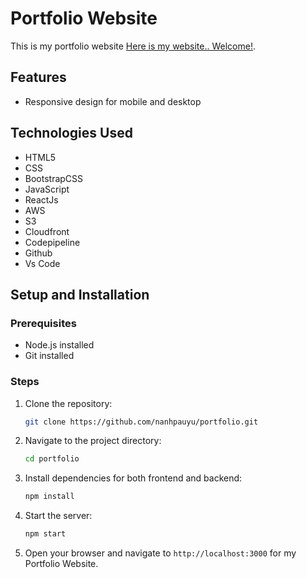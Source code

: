 # Portfolio Website

This is my portfolio website  [Here is my website.. Welcome!](https://d3cpzuf1vpduci.cloudfront.net/).

## Features

- Responsive design for mobile and desktop

## Technologies Used

- HTML5
- CSS
- BootstrapCSS
- JavaScript
- ReactJs
- AWS
- S3
- Cloudfront
- Codepipeline
- Github
- Vs Code

## Setup and Installation

### Prerequisites

- Node.js installed
- Git installed

### Steps

1. Clone the repository:
   ```bash
   git clone https://github.com/nanhpauyu/portfolio.git
   ```

2. Navigate to the project directory:
   ```bash
   cd portfolio
   ```

3. Install dependencies for both frontend and backend:
   ```bash
   npm install
   ```

4. Start the server:
   ```bash
   npm start
   ```

5. Open your browser and navigate to `http://localhost:3000` for my Portfolio Website.